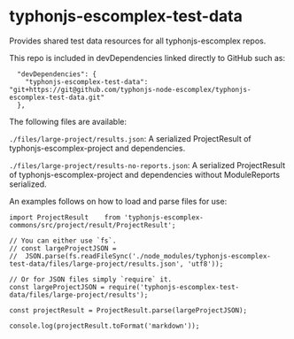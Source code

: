 # typhonjs-escomplex-test-data
Provides shared test data resources for all typhonjs-escomplex repos.

This repo is included in devDependencies linked directly to GitHub such as:
```
  "devDependencies": {
    "typhonjs-escomplex-test-data": "git+https://git@github.com/typhonjs-node-escomplex/typhonjs-escomplex-test-data.git"
  },
```

The following files are available:

`./files/large-project/results.json`: A serialized ProjectResult of typhonjs-escomplex-project and dependencies. 

`./files/large-project/results-no-reports.json`: A serialized ProjectResult of typhonjs-escomplex-project and dependencies without ModuleReports serialized. 

An examples follows on how to load and parse files for use:
```
import ProjectResult    from 'typhonjs-escomplex-commons/src/project/result/ProjectResult';

// You can either use `fs`.
// const largeProjectJSON = 
//  JSON.parse(fs.readFileSync('./node_modules/typhonjs-escomplex-test-data/files/large-project/results.json', 'utf8'));

// Or for JSON files simply `require` it.
const largeProjectJSON = require('typhonjs-escomplex-test-data/files/large-project/results');

const projectResult = ProjectResult.parse(largeProjectJSON);

console.log(projectResult.toFormat('markdown'));
```
